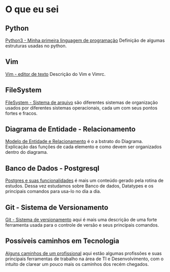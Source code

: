 # O que eu sei

## Python

[Python3 - Minha primeira linguagem de programação](http://github.com/pipibodock/o-que-eu-sei/tree/master/Python) Definição
de algumas estruturas usadas no python.

## Vim

[Vim - editor de texto](https://github.com/pipibodock/o-que-eu-sei/tree/master/Editor_de_texto_Vim) Descrição do Vim e Vimrc.

## FileSystem

[FileSystem - Sistema de arquivo](https://github.com/pipibodock/o-que-eu-sei/tree/master/FileSystem) são diferentes sistemas
de organização usados por diferentes sistemas operacionais, cada um com seus pontos fortes e fracos.

## Diagrama de Entidade - Relacionamento

[Modelo de Entidade e Relacionamento](https://github.com/pipibodock/o-que-eu-sei/tree/master/Modelo_Entidade_Relacionamento) é o
a bstrato do Diagrama.
Explicação das funções de cada elemento e como devem ser organizados dentro do diagrama.

## Banco de Dados - Postgresql

[Postgres e suas funcionalidades](https://github.com/pipibodock/o-que-eu-sei/tree/master/Postgresql_Funcionalidades) é mais um
conteúdo gerado pela rotina de estudos. Dessa vez estudamos sobre Banco de dados, Datatypes e os principais comandos para usa-lo
no dia a dia.

## Git - Sistema de Versionamento

[Git - Sistema de versionamento](https://github.com/pipibodock/o-que-eu-sei/tree/master/Git) aqui é mais uma descrição de uma
forte ferramenta usada para o controle de versão e seus principais comandos.

## Possíveis caminhos em Tecnologia

[Alguns caminhos de um profissional](https://github.com/pipibodock/o-que-eu-sei/tree/master/Profissoes) aqui estão algumas
profissões e suas principais ferramentas de trabalho na área de TI e Desenvolvimento, com o intuito de clarear um pouco
mais os caminhos dos recém chegados.
